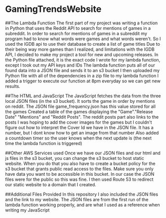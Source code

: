 # GamingTrendsWebsite

##The Lambda Function
The first part of my project was writing a function in Python that uses the Reddit API to search for mentions of games in a subreddit.
In order to search for mentions of games in a subreddit my program had to know what words were games and what words weren't. So I used the IGDB api to use their database to create a list of game titles
Due to their being way more games than I realized, and limitations with the IGDB API, I decided to make my project a tool for new and upcoming releases.
In the Python file attached, it is the exact code I wrote for my lambda function, except I took out my API keys and IDs
The lambda function puts all of our found data into a JSON file and sends it to an s3 bucket
I then uploaded my Python file with all of the dependencies in a zip file to my lambda function
I added a trigger to execute our function at 8pm everyday so we can get new results.

##The HTML and JavaScript
The JavaScript fetches the data from the three local JSON files (in the s3 bucket).
It sorts the game in order by mentions on reddit. The JSON file game_frequency.json has this value stored for all the games
Created a table of the games displaying the "Game"."Release Date" "Mentions" and "Reddit Posts". The reddit posts part also links to the posts
I was hoping to add the cover images for the games but I couldn't figure out how to interpret the Cover Id we have in the JSON file. It has a number, but I dont know how to get an image from that number
Also added a countdown timer so the user knows when the next update is (the next time the lambda function is triggered)

##Other AWS Services used
Once we have our JSON files and our html and js files in the s3 bucket, you can change the s3 bucket to host static website.
When you do that you also have to create a bucket policy for the s3 bucket that grants public read access to the files. 
Make sure you only have data you want to be accessible in this bucket. In our case the JSON files were for the public so this was fine.
I then used Route 53 to redirect our static website to a domain that I created. 

##Additional Files Provided
In this repository I also included the JSON files and the link to my website.
The JSON files are from the first run of the lambda function working properly, and are what I used as a reference when writing my JavaScript

